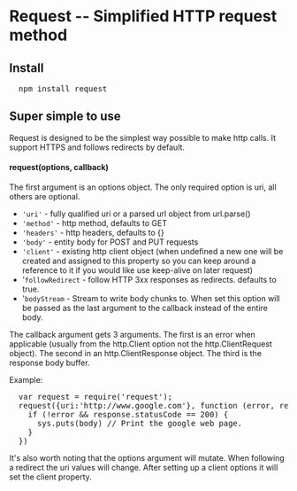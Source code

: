 # Request -- Simplified HTTP request method

## Install

<pre>
  npm install request
</pre>

## Super simple to use

Request is designed to be the simplest way possible to make http calls. It support HTTPS and follows redirects by default.

#### request(options, callback)

The first argument is an options object. The only required option is uri, all others are optional.

* `'uri'` - fully qualified uri or a parsed url object from url.parse()
* `'method'` - http method, defaults to GET
* `'headers'` - http headers, defaults to {}
* `'body'` - entity body for POST and PUT requests
* `'client'` - existing http client object (when undefined a new one will be created and assigned to this property so you can keep around a reference to it if you would like use keep-alive on later request)
* '`followRedirect` - follow HTTP 3xx responses as redirects. defaults to true.
* '`bodyStream` - Stream to write body chunks to. When set this option will be passed as the last argument to the callback instead of the entire body.

The callback argument gets 3 arguments. The first is an error when applicable (usually from the http.Client option not the http.ClientRequest object). The second in an http.ClientResponse object. The third is the response body buffer.

Example:
<pre>
  var request = require('request');
  request({uri:'http://www.google.com'}, function (error, response, body) {
    if (!error && response.statusCode == 200) {
      sys.puts(body) // Print the google web page.
    }
  })
</pre>

It's also worth noting that the options argument will mutate. When following a redirect the uri values will change. After setting up a client options it will set the client property.